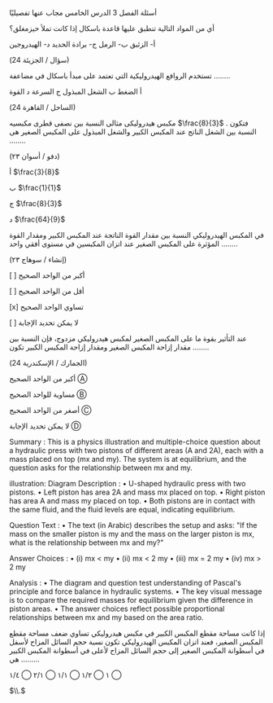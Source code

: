 أسئلة
الفصل 3
الدرس الخامس
مجاب عنها تفصيليًا <!-- text, from page 0 (l=0.749,t=0.054,r=0.932,b=0.318), with ID 1544f6f4-85dd-49b5-b37c-40b86b03c3fb -->

أي من المواد التالية تنطبق عليها قاعدة باسكال إذا كانت تملأ حيزمغلق؟

أ- الزئبق        ب- الرمل
ج- برادة الحديد   د- الهيدروجين

(سؤال / الجزيئة 24) <!-- text, from page 0 (l=0.064,t=0.071,r=0.726,b=0.205), with ID e23e596b-c78d-4b15-989f-8dd371909f7b -->

تستخدم الروافع الهيدروليكية التي تعتمد على مبدأ باسكال في مضاعفة ........

أ الضغط
ب الشغل المبذول
ج السرعة
د القوة

(الساحل / القاهرة 24) <!-- text, from page 0 (l=0.067,t=0.220,r=0.730,b=0.303), with ID 44b5e701-ddfc-46b0-b503-5dfcc63b666e -->

مكبس هيدروليكى مثالى النسبة بين نصفى قطرى مكبسيه $\frac{8}{3}$ . فتكون النسبة بين الشغل الناتج عند المكبس الكبير والشغل المبذول على المكبس الصغير هى ........

(دفو / أسوان ٢٣)

أ  $\frac{3}{8}$

ب  $\frac{1}{1}$

ج  $\frac{8}{3}$

د  $\frac{64}{9}$ <!-- text, from page 0 (l=0.067,t=0.327,r=0.912,b=0.420), with ID 5a21b08e-1062-4943-b658-6742371f2987 -->

في المكبس الهيدروليكي النسبة بين مقدار القوة الناتجة عند المكبس الكبير ومقدار القوة المؤثرة على المكبس الصغير عند اتزان المكبسين في مستوى أفقي واحد ........

(إنشاء / سوهاج ٢٣)

[ ] أكبر من الواحد الصحيح

[ ] أقل من الواحد الصحيح

[x] تساوي الواحد الصحيح

[ ] لا يمكن تحديد الإجابة <!-- text, from page 0 (l=0.065,t=0.427,r=0.912,b=0.545), with ID eb834745-8054-4c7b-a34f-d2fd28c0e42f -->

عند التأثير بقوة ما على المكبس الصغير لمكبس هيدروليكي مزدوج، فإن النسبة بين مقدار إزاحة المكبس الصغير ومقدار إزاحة المكبس الكبير تكون ........

(الجمارك / الإسكندرية 24)

أكبر من الواحد الصحيح  Ⓐ

مساوية للواحد الصحيح  Ⓑ

أصغر من الواحد الصحيح  Ⓒ

لا يمكن تحديد الإجابة  Ⓓ <!-- text, from page 0 (l=0.064,t=0.548,r=0.911,b=0.658), with ID c1762f6f-f8d9-4213-adb1-da0917954d90 -->

Summary : This is a physics illustration and multiple-choice question about a hydraulic press with two pistons of different areas (A and 2A), each with a mass placed on top (mx and my). The system is at equilibrium, and the question asks for the relationship between mx and my.

illustration:
Diagram Description :
  • U-shaped hydraulic press with two pistons.
  • Left piston has area 2A and mass mx placed on top.
  • Right piston has area A and mass my placed on top.
  • Both pistons are in contact with the same fluid, and the fluid levels are equal, indicating equilibrium.

Question Text :
  • The text (in Arabic) describes the setup and asks: "If the mass on the smaller piston is my and the mass on the larger piston is mx, what is the relationship between mx and my?"

Answer Choices :
  • (i) mx < my
  • (ii) mx < 2 my
  • (iii) mx = 2 my
  • (iv) mx > 2 my

Analysis :
  • The diagram and question test understanding of Pascal's principle and force balance in hydraulic systems.
  • The key visual message is to compare the required masses for equilibrium given the difference in piston areas.
  • The answer choices reflect possible proportional relationships between mx and my based on the area ratio. <!-- figure, from page 0 (l=0.067,t=0.671,r=0.912,b=0.818), with ID 0aaee1df-1fd9-4002-93e9-d900faf80af6 -->

إذا كانت مساحة مقطع المكبس الكبير في مكبس هيدروليكي تساوي ضعف مساحة مقطع المكبس الصغير، فعند اتزان المكبس الهيدروليكي تكون نسبة حجم السائل المزاح لأسفل في أسطوانة المكبس الصغير إلى حجم السائل المزاح لأعلى في أسطوانة المكبس الكبير هي .........

١ ⃝      ١/٢ ⃝      ١/١ ⃝      ٢/١ ⃝      ١/٤ ⃝ <!-- text, from page 0 (l=0.066,t=0.823,r=0.913,b=0.935), with ID b76e400e-47c8-43b7-a7ad-7b5687603524 -->

$\\.$ <!-- marginalia, from page 0 (l=0.877,t=0.941,r=0.912,b=0.956), with ID eea35ddf-ac8a-480e-823c-f387d6c0f033 -->